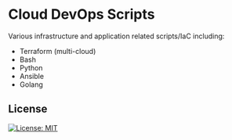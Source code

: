 # Cloud DevOps Scripts

Various infrastructure and application related scripts/IaC including:

- Terraform (multi-cloud)
- Bash
- Python
- Ansible
- Golang

## License
[![License: MIT](https://img.shields.io/badge/License-MIT-yellow.svg)](https://opensource.org/licenses/MIT)
